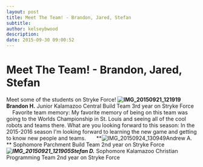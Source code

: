 ```yaml
---
layout: post
title: Meet The Team! - Brandon, Jared, Stefan
subtitle:
author: kelseybwood
description:
date: 2015-09-30 09:00:52
---
```


# Meet The Team! - Brandon, Jared, Stefan

Meet some of the students on Stryke Force! **![IMG_20150921_121919](/wp-content/uploads/2015/09/IMG_20150921_121919-300x300.jpg)Brandon H.** Junior Kalamazoo Central Build Team 3rd year on Stryke Force       Favorite team memory: My favorite memory of being on this team was going to the Worlds Championship in St. Louis and seeing all of the cool robots and teams there. What are you looking forward to this season: In the 2015-2016 season I'm looking forward to learning the new game and getting to know new people and teams.       **![IMG_20150924_130949](http://strykeforce.org/wp-content/uploads/2015/09/IMG_20150924_130949-300x300.jpg)Andrew A. ** Sophomore Parchment Build Team 2nd year on Stryke Force         **_![IMG_20150921_121905](http://strykeforce.org/wp-content/uploads/2015/09/IMG_20150921_121905-300x300.jpg)Stefan D._** Sophomore Kalamazoo Christian Programming Team 2nd year on Stryke Force
